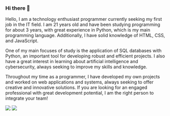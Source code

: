 ### Hi there 👋

Hello, I am a technology enthusiast programmer currently seeking my first job in the IT field. I am 21 years old and have been studying programming for about 3 years, with great experience in Python, which is my main programming language. Additionally, I have solid knowledge of HTML, CSS, and JavaScript.

One of my main focuses of study is the application of SQL databases with Python, an important tool for developing robust and efficient projects. I also have a great interest in learning about artificial intelligence and cybersecurity, always seeking to improve my skills and knowledge.

Throughout my time as a programmer, I have developed my own projects and worked on web applications and systems, always seeking to offer creative and innovative solutions. If you are looking for an engaged professional with great development potential, I am the right person to integrate your team!





[<img src="https://img.shields.io/badge/linkedin-%230077B5.svg?&style=for-the-badge&logo=linkedin&logoColor=white" />](https://www.linkedin.com/in/carlos-guilherme-b0854821a/) [<img src = "https://img.shields.io/badge/instagram-%23E4405F.svg?&style=for-the-badge&logo=instagram&logoColor=white">](https://www.instagram.com/carlos_guilherme_18/)
